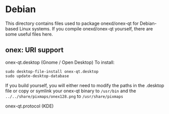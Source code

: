 
Debian
====================
This directory contains files used to package onexd/onex-qt
for Debian-based Linux systems. If you compile onexd/onex-qt yourself, there are some useful files here.

## onex: URI support ##


onex-qt.desktop  (Gnome / Open Desktop)
To install:

	sudo desktop-file-install onex-qt.desktop
	sudo update-desktop-database

If you build yourself, you will either need to modify the paths in
the .desktop file or copy or symlink your onex-qt binary to `/usr/bin`
and the `../../share/pixmaps/onex128.png` to `/usr/share/pixmaps`

onex-qt.protocol (KDE)

